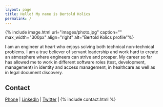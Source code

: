 ```yaml
---
layout: page
title: Hello! My name is Bertold Kolics
permalink: /
---
```


{% include image.html url="images/photo.jpg" caption="" max_width="300px" align="right" alt="Bertold Kolics profile"%}

I am an engineer at heart who enjoys solving both technical non-technical problems. I am a true believer of servant leadership and work hard to create an atmosphere where engineers can strive and prosper. My career so far has allowed me to work in different software roles (test, development, management) in identity and access management, in healthcare as well as in legal document discovery.

## Contact

[Phone] \| [LinkedIn] \| [Twitter] \| {% include contact.html %}

[Phone]: tel:+15122263605
[Twitter]: https://twitter.com/bkolics
[LinkedIn]: https://linkedin.com/in/bertold


